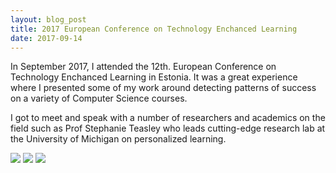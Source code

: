 ```yaml
---
layout: blog_post
title: 2017 European Conference on Technology Enchanced Learning
date: 2017-09-14
---
```


In September 2017, I attended the 12th. European Conference on Technology Enchanced Learning in Estonia. It was a great experience where I presented some of my work around detecting patterns of success on a variety of Computer Science courses. 

I got to meet and speak with a number of researchers and academics on the field such as Prof Stephanie Teasley who leads cutting-edge research lab at the University of Michigan on personalized learning.

<img class="post-image-bottom" src="{{ site.baseurl }}/images/ectel_me.jpg" />

<img class="post-image-bottom" src="{{ site.baseurl }}/images/ectel_plane.jpg" />

<img class="post-image-bottom" src="{{ site.baseurl }}/images/ectel_square.jpg" />
